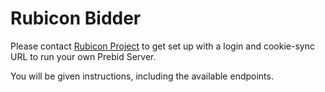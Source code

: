 # Rubicon Bidder

Please contact [Rubicon Project](../../src/main/java/org/prebid/server/bidder/rubicon/RubiconBidder.java) to get set up with a login and cookie-sync URL to run your own Prebid Server.

You will be given instructions, including the available endpoints.
